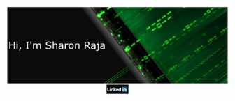<img src="asserts/green-cover.jpg">
<center>
<a href="https://www.linkedin.com/in/sharon-raja-b07487147">
<img src="asserts/linkedin-logo.jpg" width="50px" alt="Linkedin account">
</a>
</center>
<!--
**SharonRaja/SharonRaja** is a ✨ _special_ ✨ repository because its `README.md` (this file) appears on your GitHub profile.

Here are some ideas to get you started:

- 🔭 I’m currently working on ...
- 🌱 I’m currently learning ...
- 👯 I’m looking to collaborate on ...
- 🤔 I’m looking for help with ...
- 💬 Ask me about ...
- 📫 How to reach me: ...
- 😄 Pronouns: ...
- ⚡ Fun fact: ...
-->